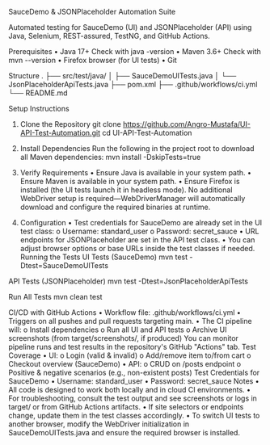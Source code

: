 SauceDemo & JSONPlaceholder Automation Suite

Automated testing for SauceDemo (UI) and JSONPlaceholder (API) using Java, Selenium, REST-assured, TestNG, and GitHub Actions.

Prerequisites
•	Java 17+
Check with java -version
•	Maven 3.6+
Check with mvn --version
•	Firefox browser (for UI tests)
•	Git


Structure
.
├── src/test/java/
│     ├── SauceDemoUITests.java
│     └── JsonPlaceholderApiTests.java
├── pom.xml
├── .github/workflows/ci.yml
└── README.md

Setup Instructions
1. Clone the Repository
git clone https://github.com/Angro-Mustafa/UI-API-Test-Automation.git
cd UI-API-Test-Automation

2. Install Dependencies
Run the following in the project root to download all Maven dependencies:
mvn install -DskipTests=true

3. Verify Requirements
•	Ensure Java is available in your system path.
•	Ensure Maven is available in your system path.
•	Ensure Firefox is installed (the UI tests launch it in headless mode).
No additional WebDriver setup is required—WebDriverManager will automatically download and configure the required binaries at runtime.
4. Configuration
•	Test credentials for SauceDemo are already set in the UI test class:
o	Username: standard_user
o	Password: secret_sauce
•	URL endpoints for JSONPlaceholder are set in the API test class.
•	You can adjust browser options or base URLs inside the test classes if needed.
Running the Tests
UI Tests (SauceDemo)
mvn test -Dtest=SauceDemoUITests

API Tests (JSONPlaceholder)
mvn test -Dtest=JsonPlaceholderApiTests

Run All Tests
mvn clean test

CI/CD with GitHub Actions
•	Workflow file: .github/workflows/ci.yml
•	Triggers on all pushes and pull requests targeting main.
•	The CI pipeline will:
o	Install dependencies
o	Run all UI and API tests
o	Archive UI screenshots (from target/screenshots/, if produced)
You can monitor pipeline runs and test results in the repository's GitHub "Actions" tab.
Test Coverage
•	UI:
o	Login (valid & invalid)
o	Add/remove item to/from cart
o	Checkout overview (SauceDemo)
•	API:
o	CRUD on /posts endpoint
o	Positive & negative scenarios (e.g., non-existent posts)
Test Credentials for SauceDemo
•	Username: standard_user
•	Password: secret_sauce
Notes
•	All code is designed to work both locally and in cloud CI environments.
•	For troubleshooting, consult the test output and see screenshots or logs in target/ or from GitHub Actions artifacts.
•	If site selectors or endpoints change, update them in the test classes accordingly.
•	To switch UI tests to another browser, modify the WebDriver initialization in SauceDemoUITests.java and ensure the required browser is installed.

